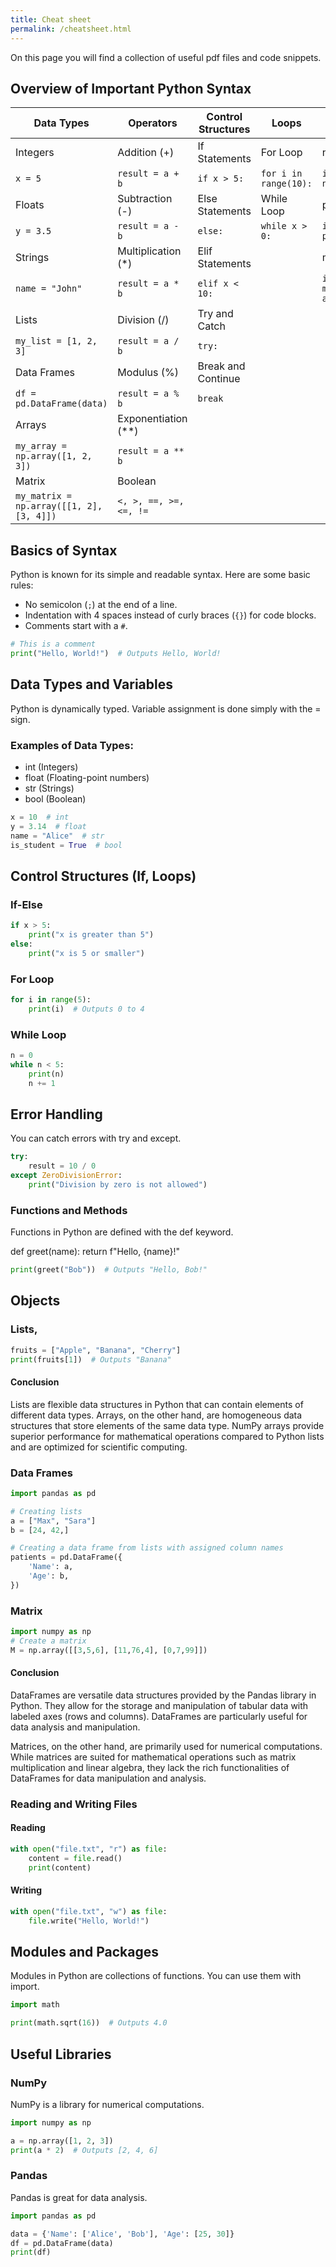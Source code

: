 ```yaml
---
title: Cheat sheet
permalink: /cheatsheet.html
---
```


On this page you will find a collection of useful pdf files and code snippets.

## Overview of Important Python Syntax

| Data Types      | Operators            | Control Structures         | Loops        | Libraries   |
|-----------------|----------------------|----------------------------|--------------|-------------|
| Integers        | Addition (+)         | If Statements              | For Loop     | numpy       |
| `x = 5`         | `result = a + b`     | ```if x > 5:```           | ```for i in range(10):``` |  `import numpy as np` |
| Floats          | Subtraction (-)      | Else Statements            | While Loop   | pandas      |
| `y = 3.5`       | `result = a - b`     | ```else:```               | ```while x > 0:``` | `import pandas as pd` |
| Strings         | Multiplication (*)   | Elif Statements            |              | matplotlib  |
| `name = "John"` | `result = a * b`     | ```elif x < 10:```        |              | `import matplotlib.pyplot as plt` |
| Lists           | Division (/)         | Try and Catch              |              |             |
| `my_list = [1, 2, 3]` | `result = a / b` | ```try:```                |              |             |
| Data Frames     | Modulus (%)          | Break and Continue         |              |             |
| `df = pd.DataFrame(data)` | `result = a % b` | ```break```            |              |             |
| Arrays          | Exponentiation (**)  |                            |              |             |
| `my_array = np.array([1, 2, 3])` | `result = a ** b` |                     |              |             |
| Matrix          | Boolean |                        |              |             |
| `my_matrix = np.array([[1, 2], [3, 4]])` |`<, >, ==, >=, <=, !=`|                        |              |             |

## Basics of Syntax

Python is known for its simple and readable syntax. Here are some basic rules:

- No semicolon (`;`) at the end of a line.
- Indentation with 4 spaces instead of curly braces (`{}`) for code blocks.
- Comments start with a `#`.

```python
# This is a comment
print("Hello, World!")  # Outputs Hello, World!
```

## Data Types and Variables

Python is dynamically typed. Variable assignment is done simply with the = sign.

### Examples of Data Types:
  - int (Integers)
  - float (Floating-point numbers)
  - str (Strings)
  - bool (Boolean)
```python
x = 10  # int
y = 3.14  # float
name = "Alice"  # str
is_student = True  # bool
```

## Control Structures (If, Loops)

### If-Else
```python
if x > 5:
    print("x is greater than 5")
else:
    print("x is 5 or smaller")
```

### For Loop
```python
for i in range(5):
    print(i)  # Outputs 0 to 4
```

### While Loop
```python
n = 0
while n < 5:
    print(n)
    n += 1
```

## Error Handling

You can catch errors with try and except.
```python
try:
    result = 10 / 0
except ZeroDivisionError:
    print("Division by zero is not allowed")
```

### Functions and Methods

Functions in Python are defined with the def keyword.

def greet(name):
    return f"Hello, {name}!"
```python
print(greet("Bob"))  # Outputs "Hello, Bob!"
```
## Objects

### Lists, 
```python
fruits = ["Apple", "Banana", "Cherry"]
print(fruits[1])  # Outputs "Banana"
```
#### Conclusion
Lists are flexible data structures in Python that can contain elements of different data types. 
Arrays, on the other hand, are homogeneous data structures that store elements of the same data type. 
NumPy arrays provide superior performance for mathematical operations compared to Python lists and are optimized for scientific computing.


### Data Frames
```python
import pandas as pd

# Creating lists
a = ["Max", "Sara"]
b = [24, 42,]

# Creating a data frame from lists with assigned column names
patients = pd.DataFrame({
    'Name': a,
    'Age': b,
})
```
### Matrix
```python
import numpy as np
# Create a matrix
M = np.array([[3,5,6], [11,76,4], [0,7,99]])
```

#### Conclusion
DataFrames are versatile data structures provided by the Pandas library in Python. They allow for the storage and manipulation of tabular data with labeled axes (rows and columns). DataFrames are particularly useful for data analysis and manipulation.

Matrices, on the other hand, are primarily used for numerical computations. While matrices are suited for mathematical operations such as matrix multiplication and linear algebra, they lack the rich functionalities of DataFrames for data manipulation and analysis.

### Reading and Writing Files

#### Reading
```python
with open("file.txt", "r") as file:
    content = file.read()
    print(content)
```

#### Writing
```python
with open("file.txt", "w") as file:
    file.write("Hello, World!")
```

## Modules and Packages

Modules in Python are collections of functions. You can use them with import.
```python
import math

print(math.sqrt(16))  # Outputs 4.0
```

## Useful Libraries
### NumPy
NumPy is a library for numerical computations.
```python
import numpy as np

a = np.array([1, 2, 3])
print(a * 2)  # Outputs [2, 4, 6]
```
### Pandas
Pandas is great for data analysis.
```python
import pandas as pd

data = {'Name': ['Alice', 'Bob'], 'Age': [25, 30]}
df = pd.DataFrame(data)
print(df)
```

<!--more

## <a href="https://geomoer.github.io/moer-base-r/assets/data/cheatsheets/rstudio-ide.pdf" download="rstudio-ide.pdf">RStudio IDE Cheat Sheet</a>{:target="_blank"}

{% include figure image_path="/assets/images/cheatsheet/00pdf_ide_cheatsheet_p1.png" %}
{% include figure image_path="/assets/images/cheatsheet/00pdf_ide_cheatsheet_p2.png" %}
<a href="https://geomoer.github.io/moer-base-r/assets/data/cheatsheets/rstudio-ide.pdf" download="rstudio-ide.pdf">Download RStudio IDE Cheat Sheet</a>{:target="_blank"}

## <a href="https://geomoer.github.io/moer-base-r/assets/data/cheatsheets/base-r.pdf" download="base-r.pdf">Base R Cheat Sheet</a>{:target="_blank"}

{% include figure image_path="/assets/images/cheatsheet/01pdf_baser_cheatsheet_p1.png" %}
{% include figure image_path="/assets/images/cheatsheet/01pdf_baser_cheatsheet_p2.png" %}
<a href="https://geomoer.github.io/moer-base-r/assets/data/cheatsheets/base-r.pdf" download="base-r.pdf">Download Base R Cheat Sheet</a>{:target="_blank"}

## <a href="https://geomoer.github.io/moer-base-r/assets/data/cheatsheets/advancedR.pdf" download="advancedR.pdf">Advanced R Cheat Sheet</a>{:target="_blank"}

{% include figure image_path="/assets/images/cheatsheet/02pdf_advancer_cheatsheet_p1.png" %}
{% include figure image_path="/assets/images/cheatsheet/02pdf_advancer_cheatsheet_p2.png" %}
{% include figure image_path="/assets/images/cheatsheet/02pdf_advancer_cheatsheet_p3.png" %}
{% include figure image_path="/assets/images/cheatsheet/02pdf_advancer_cheatsheet_p4.png" %}
{% include figure image_path="/assets/images/cheatsheet/02pdf_advancer_cheatsheet_p5.png" %}
<a href="https://geomoer.github.io/moer-base-r/assets/data/cheatsheets/advancedR.pdf" download="advancedR.pdf">Download Advanced R Cheat Sheet</a>{:target="_blank"}
-->
